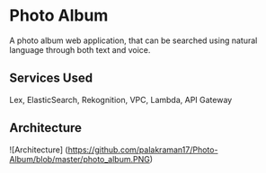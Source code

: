 # Photo Album #

A photo album web application, that can be searched using natural language through both text and voice. 

## Services Used ##

Lex, ElasticSearch, Rekognition, VPC, Lambda, API Gateway

## Architecture ##

![Architecture] (https://github.com/palakraman17/Photo-Album/blob/master/photo_album.PNG)
